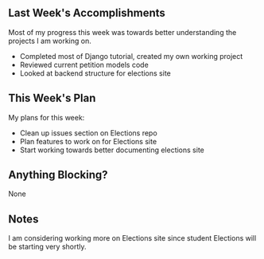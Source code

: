 ## Last Week's Accomplishments

Most of my progress this week was towards better understanding the projects I am working on.

* Completed most of Django tutorial, created my own working project
* Reviewed current petition models code
* Looked at backend structure for elections site

## This Week's Plan

My plans for this week:

* Clean up issues section on Elections repo
* Plan features to work on for Elections site
* Start working towards better documenting elections site

## Anything Blocking?

None

## Notes

I am considering working more on Elections site since student Elections will be starting very shortly.
